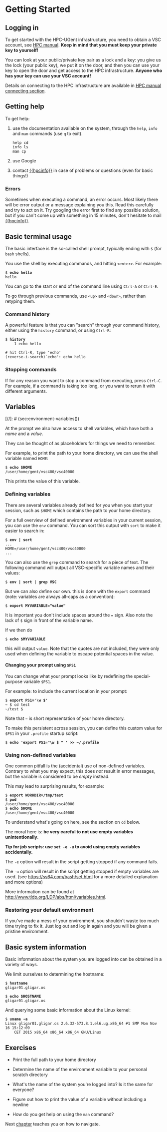 Getting Started
===============

Logging in
----------

To get started with the HPC-UGent infrastructure, you need to obtain a
VSC account, see [HPC manual](https://docs.hpc.ugent.be/account/).
**Keep in mind that you must keep your private key to yourself!**

You can look at your public/private key pair as a lock and a key: you
give us the lock (your public key), we put it on the door, and then you
can use your key to open the door and get access to the HPC
infrastructure. **Anyone who has your key can use your VSC account!**

Details on connecting to the HPC infrastructure are available in
[HPC manual connecting section](https://docs.hpc.ugent.be/connecting/).

Getting help
------------

To get help:

1.  use the documentation available on the system, through the `help`,
    `info` and `man` commands (use `q` to exit).
    ```
    help cd
    info ls
    man cp
    ```

2.  use Google

3.  contact <a href="mailto:{{hpcinfo}}">{{hpcinfo}}</a> in case 
of problems or questions (even for basic things!)

### Errors

Sometimes when executing a command, an error occurs. Most likely there
will be error output or a message explaining you this. Read this
carefully and try to act on it. Try googling the error first to find any
possible solution, but if you can't come up with something in 15
minutes, don't hesitate to mail <a href="mailto:{{hpcinfo}}">{{hpcinfo}}</a>.

Basic terminal usage
--------------------

The basic interface is the so-called shell prompt, typically ending with
`$` (for `bash` shells).

You use the shell by executing commands, and hitting `<enter>`. For
example:
<pre><code>$<b> echo hello</b>
hello
</code></pre>

You can go to the start or end of the command line using `Ctrl-A` or
`Ctrl-E`.

To go through previous commands, use `<up>` and `<down>`, rather than
retyping them.

### Command history

A powerful feature is that you can "search" through your command
history, either using the `history` command, or using `Ctrl-R`:
<pre><code>$<b> history</b>
    1 echo hello

# hit Ctrl-R, type 'echo' 
(reverse-i-search)`echo': echo hello
</code></pre>

### Stopping commands

If for any reason you want to stop a command from executing, press
`Ctrl-C`. For example, if a command is taking too long, or you want to
rerun it with different arguments.

Variables
---------
[//]: # (sec:environment-variables())

At the prompt we also have access to shell variables, which have both a
*name* and a *value*.

They can be thought of as placeholders for things we need to remember.

For example, to print the path to your home directory, we can use the
shell variable named `HOME`:

<pre><code>$<b> echo $HOME</b>
/user/home/gent/vsc400/vsc40000
</code></pre>

This prints the value of this variable.

### Defining variables

There are several variables already defined for you when you start your
session, such as `$HOME` which contains the path to your home directory.

For a full overview of defined environment variables in your current
session, you can use the `env` command. You can sort this output with
`sort` to make it easier to search in:

<pre><code>$<b> env | sort</b>
...
HOME=/user/home/gent/vsc400/vsc40000
...
</code></pre>

You can also use the `grep` command to search for a piece of text. The
following command will output all VSC-specific variable names and their
values:

<pre><code>$ <b>env | sort | grep VSC</b></code></pre>

But we can also define our own. this is done with the `export` command
(note: variables are always all-caps as a convention):

<pre><code>$ <b>export MYVARIABLE="value"</b></code></pre>

It is important you don't include spaces around the `=` sign. Also note
the lack of `$` sign in front of the variable name.

If we then do
<pre><code>$ <b>echo $MYVARIABLE</b></code></pre>

this will output `value`. Note that the quotes are not included, they
were only used when defining the variable to escape potential spaces in
the value.

#### Changing your prompt using `$PS1`

You can change what your prompt looks like by redefining the
special-purpose variable `$PS1`.

For example: to include the current location in your prompt:
<pre><code>$ <b>export PS1='\w $'</b>
~ $ cd test
~/test $
</code></pre>

Note that `~` is short representation of your home directory.

To make this persistent across session, you can define this custom value
for `$PS1` in your `.profile` startup script:
<pre><code>$ <b>echo 'export PS1="\w $ " ' >> ~/.profile</b></code></pre>

### Using non-defined variables

One common pitfall is the (accidental) use of non-defined variables.
Contrary to what you may expect, this does *not* result in error
messages, but the variable is considered to be *empty* instead.

This may lead to surprising results, for example:
<pre><code>$ <b>export WORKDIR=/tmp/test</b>
$ <b>pwd</b>
/user/home/gent/vsc400/vsc40000
$ <b>echo $HOME</b>
/user/home/gent/vsc400/vsc40000
</code></pre>

To understand what's going on here, see the section on `cd` below.

The moral here is: **be very careful to not use empty variables unintentionally**.

**Tip for job scripts: use `set -e -u` to avoid using empty variables accidentally.**

The `-e` option will result in the script getting stopped if any command
fails.

The `-u` option will result in the script getting stopped if empty
variables are used. (see <https://ss64.com/bash/set.html> for a more
detailed explanation and more options)

More information can be found at <http://www.tldp.org/LDP/abs/html/variables.html>.

### Restoring your default environment

If you've made a mess of your environment, you shouldn't waste too much
time trying to fix it. Just log out and log in again and you will be
given a pristine environment.

Basic system information
------------------------

Basic information about the system you are logged into can be obtained
in a variety of ways.

We limit ourselves to determining the hostname:
<pre><code>$ <b>hostname</b>
gligar01.gligar.os

$ <b>echo $HOSTNAME</b>
gligar01.gligar.os
</code></pre>

And querying some basic information about the Linux kernel:
<pre><code>$ <b>uname -a</b>
Linux gligar01.gligar.os 2.6.32-573.8.1.el6.ug.x86_64 #1 SMP Mon Nov 16 15:12:09
    CET 2015 x86_64 x86_64 x86_64 GNU/Linux
</code></pre>



Exercises
---------

-   Print the full path to your home directory

-   Determine the name of the environment variable to your personal
    scratch directory

-   What's the name of the system you're logged into? Is it the same for
    everyone?

-   Figure out how to print the value of a variable without including a
    newline

-   How do you get help on using the `man` command?

Next [chapter](navigating.md) teaches you on how to navigate.
